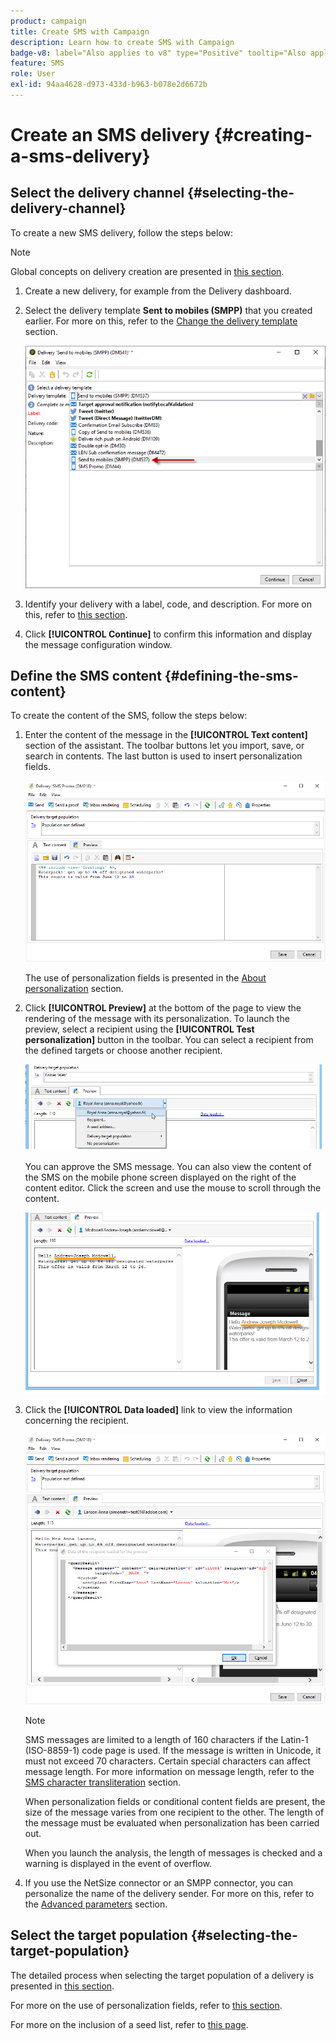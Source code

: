 ```yaml
---
product: campaign
title: Create SMS with Campaign
description: Learn how to create SMS with Campaign
badge-v8: label="Also applies to v8" type="Positive" tooltip="Also applies to Campaign v8"
feature: SMS
role: User
exl-id: 94aa4628-d973-433d-b963-b078e2d6672b
---
```

# Create an SMS delivery {#creating-a-sms-delivery}

## Select the delivery channel {#selecting-the-delivery-channel}

To create a new SMS delivery, follow the steps below:

>[!NOTE]
>
>Global concepts on delivery creation are presented in [this section](steps-about-delivery-creation-steps.md).

1. Create a new delivery, for example from the Delivery dashboard.
1. Select the delivery template **Sent to mobiles (SMPP)** that you created earlier. For more on this, refer to the [Change the delivery template](sms-set-up.md#changing-the-delivery-template) section.

   ![](assets/s_user_mobile_wizard.png)

1. Identify your delivery with a label, code, and description. For more on this, refer to [this section](steps-create-and-identify-the-delivery.md#identifying-the-delivery).
1. Click **[!UICONTROL Continue]** to confirm this information and display the message configuration window.

## Define the SMS content {#defining-the-sms-content}

To create the content of the SMS, follow the steps below:

1. Enter the content of the message in the **[!UICONTROL Text content]** section of the assistant. The toolbar buttons let you import, save, or search in contents. The last button is used to insert personalization fields.

   ![](assets/s_ncs_user_wizard_sms01_138.png)

   The use of personalization fields is presented in the [About personalization](about-personalization.md) section.

1. Click **[!UICONTROL Preview]** at the bottom of the page to view the rendering of the message with its personalization. To launch the preview, select a recipient using the **[!UICONTROL Test personalization]** button in the toolbar. You can select a recipient from the defined targets or choose another recipient.

   ![](assets/s_ncs_user_wizard_sms01_139.png)

   You can approve the SMS message. You can also view the content of the SMS on the mobile phone screen displayed on the right of the content editor. Click the screen and use the mouse to scroll through the content.

   ![](assets/s_ncs_user_wizard_sms01_140.png)

1. Click the **[!UICONTROL Data loaded]** link to view the information concerning the recipient.

   ![](assets/s_user_mobile_wizard_sms_02.png)

   >[!NOTE]
   >
   >SMS messages are limited to a length of 160 characters if the Latin-1 (ISO-8859-1) code page is used. If the message is written in Unicode, it must not exceed 70 characters. Certain special characters can affect message length. For more information on message length, refer to the [SMS character transliteration](#about-character-transliteration) section.
   >
   >When personalization fields or conditional content fields are present, the size of the message varies from one recipient to the other. The length of the message must be evaluated when personalization has been carried out.
   >
   >When you launch the analysis, the length of messages is checked and a warning is displayed in the event of overflow.

1. If you use the NetSize connector or an SMPP connector, you can personalize the name of the delivery sender. For more on this, refer to the [Advanced parameters](#advanced-parameters) section.

## Select the target population {#selecting-the-target-population}

The detailed process when selecting the target population of a delivery is presented in [this section](steps-defining-the-target-population.md).

For more on the use of personalization fields, refer to [this section](about-personalization.md).

For more on the inclusion of a seed list, refer to [this page](about-seed-addresses.md).

